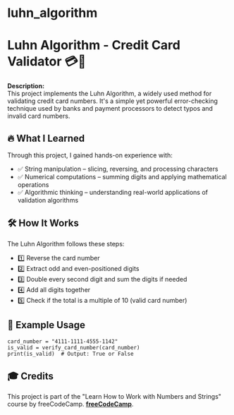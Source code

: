 # luhn_algorithm

# Luhn Algorithm - Credit Card Validator 💳🚀

**Description:**  
This project implements the Luhn Algorithm, a widely used method for validating credit card numbers. It's a simple yet powerful error-checking technique used by banks and payment processors to detect typos and invalid card numbers.



## 🔥 What I Learned
Through this project, I gained hands-on experience with:
- ✅ String manipulation – slicing, reversing, and processing characters
- ✅ Numerical computations – summing digits and applying mathematical operations
- ✅ Algorithmic thinking – understanding real-world applications of validation algorithms  


## 🛠 How It Works
The Luhn Algorithm follows these steps:
- 1️⃣ Reverse the card number
- 2️⃣ Extract odd and even-positioned digits
- 3️⃣ Double every second digit and sum the digits if needed
- 4️⃣ Add all digits together
- 5️⃣ Check if the total is a multiple of 10 (valid card number)  

## 📌 Example Usage
```
card_number = "4111-1111-4555-1142"
is_valid = verify_card_number(card_number)
print(is_valid)  # Output: True or False
```

## 🎓 Credits
This project is part of the "Learn How to Work with Numbers and Strings" course by freeCodeCamp. **[freeCodeCamp](https://www.freecodecamp.org/learn/scientific-computing-with-python/)**.  

